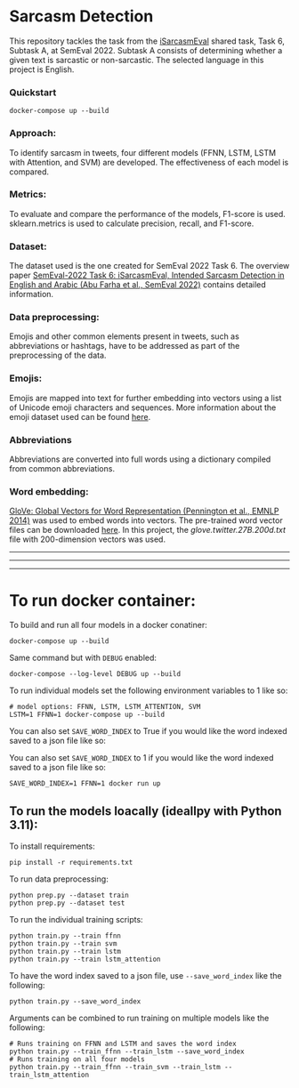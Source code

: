 # **Sarcasm Detection**

This repository tackles the task from the [iSarcasmEval](https://sites.google.com/view/semeval2022-isarcasmeval#h.t53li2ejhrh8) shared task, Task 6, Subtask A, at SemEval 2022.
Subtask A consists of determining whether a given text is sarcastic or non-sarcastic. The selected language in this project is English. 

### Quickstart

    docker-compose up --build


### Approach:

To identify sarcasm in tweets, four different models (FFNN, LSTM, LSTM with Attention, and SVM) are developed. The effectiveness of each model is compared.

### Metrics:

To evaluate and compare the performance of the models, F1-score is used. sklearn.metrics is used to calculate precision, recall, and F1-score.

### Dataset:

The dataset used is the one created for SemEval 2022 Task 6. The overview paper [SemEval-2022 Task 6: iSarcasmEval, Intended Sarcasm Detection in English and Arabic (Abu Farha et al., SemEval 2022)](https://aclanthology.org/2022.semeval-1.111/) contains detailed information.

### Data preprocessing:

Emojis and other common elements present in tweets, such as abbreviations or hashtags, have to be addressed as part of the preprocessing of the data.

### Emojis:

Emojis are mapped into text for further embedding into vectors using a list of Unicode emoji characters and sequences. More information about the emoji dataset used can be found [here](https://www.unicode.org/emoji/charts-14.0/full-emoji-list.html).

### Abbreviations

Abbreviations are converted into full words using a dictionary compiled from common abbreviations. 

### Word embedding:

[GloVe: Global Vectors for Word Representation (Pennington et al., EMNLP 2014)](https://aclanthology.org/D14-1162/) was used to embed words into vectors. 
The pre-trained word vector files can be downloaded [here](https://nlp.stanford.edu/projects/glove/).
In this project, the *glove.twitter.27B.200d.txt* file with 200-dimension vectors was used.  

------------------------------------------------------------
------------------------------------------------------------
------------------------------------------------------------ 

# To run docker container:

To build and run all four models in a docker conatiner:

    docker-compose up --build

Same command but with `DEBUG` enabled:

    docker-compose --log-level DEBUG up --build

To run individual models set the following environment variables to 1 like so:


    # model options: FFNN, LSTM, LSTM_ATTENTION, SVM
    LSTM=1 FFNN=1 docker-compose up --build



You can also set `SAVE_WORD_INDEX` to True if you would like the word indexed saved to a json file like so:


You can also set `SAVE_WORD_INDEX` to 1 if you would like the word indexed saved to a json file like so:

    SAVE_WORD_INDEX=1 FFNN=1 docker run up


## To run the models loacally (ideallpy with Python 3.11):

To install requirements:

    pip install -r requirements.txt

To run data preprocessing:

    python prep.py --dataset train
    python prep.py --dataset test

To run the individual training scripts:

    python train.py --train ffnn
    python train.py --train svm
    python train.py --train lstm
    python train.py --train lstm_attention

To have the word index saved to a json file, use `--save_word_index` like the following:

    python train.py --save_word_index

Arguments can be combined to run training on multiple models like the following:

    # Runs training on FFNN and LSTM and saves the word index
    python train.py --train_ffnn --train_lstm --save_word_index
    # Runs training on all four models
    python train.py --train_ffnn --train_svm --train_lstm --train_lstm_attention
